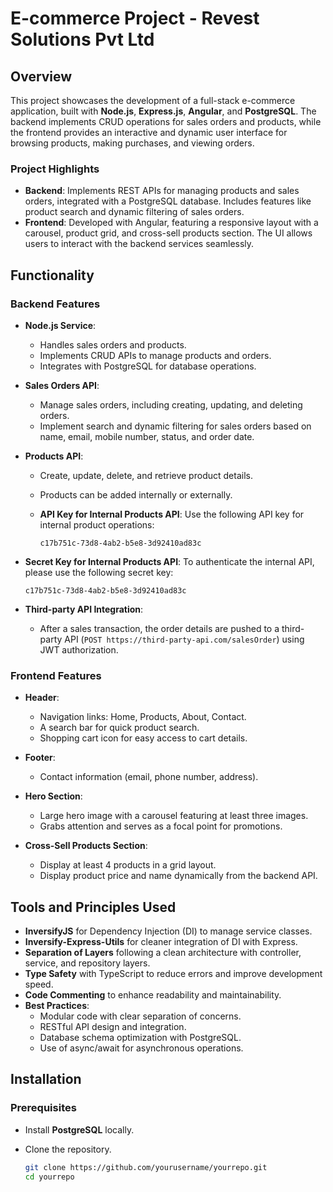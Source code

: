 # E-commerce Project - Revest Solutions Pvt Ltd

## Overview

This project showcases the development of a full-stack e-commerce application, built with **Node.js**, **Express.js**, **Angular**, and **PostgreSQL**. The backend implements CRUD operations for sales orders and products, while the frontend provides an interactive and dynamic user interface for browsing products, making purchases, and viewing orders.

### Project Highlights
- **Backend**: Implements REST APIs for managing products and sales orders, integrated with a PostgreSQL database. Includes features like product search and dynamic filtering of sales orders.
- **Frontend**: Developed with Angular, featuring a responsive layout with a carousel, product grid, and cross-sell products section. The UI allows users to interact with the backend services seamlessly.

## Functionality

### Backend Features

- **Node.js Service**: 
  - Handles sales orders and products.
  - Implements CRUD APIs to manage products and orders.
  - Integrates with PostgreSQL for database operations.
  
- **Sales Orders API**: 
  - Manage sales orders, including creating, updating, and deleting orders.
  - Implement search and dynamic filtering for sales orders based on name, email, mobile number, status, and order date.

- **Products API**: 
  - Create, update, delete, and retrieve product details.
  - Products can be added internally or externally.
  - **API Key for Internal Products API**: Use the following API key for internal product operations:

    ```text
    c17b751c-73d8-4ab2-b5e8-3d92410ad83c
    ```

- **Secret Key for Internal Products API**: To authenticate the internal API, please use the following secret key:

    ```text
    c17b751c-73d8-4ab2-b5e8-3d92410ad83c
    ```

- **Third-party API Integration**: 
  - After a sales transaction, the order details are pushed to a third-party API (`POST https://third-party-api.com/salesOrder`) using JWT authorization.

### Frontend Features

- **Header**: 
  - Navigation links: Home, Products, About, Contact.
  - A search bar for quick product search.
  - Shopping cart icon for easy access to cart details.

- **Footer**: 
  - Contact information (email, phone number, address).

- **Hero Section**: 
  - Large hero image with a carousel featuring at least three images.
  - Grabs attention and serves as a focal point for promotions.

- **Cross-Sell Products Section**: 
  - Display at least 4 products in a grid layout.
  - Display product price and name dynamically from the backend API.

## Tools and Principles Used

- **InversifyJS** for Dependency Injection (DI) to manage service classes.
- **Inversify-Express-Utils** for cleaner integration of DI with Express.
- **Separation of Layers** following a clean architecture with controller, service, and repository layers.
- **Type Safety** with TypeScript to reduce errors and improve development speed.
- **Code Commenting** to enhance readability and maintainability.
- **Best Practices**: 
  - Modular code with clear separation of concerns.
  - RESTful API design and integration.
  - Database schema optimization with PostgreSQL.
  - Use of async/await for asynchronous operations.

## Installation

### Prerequisites

- Install **PostgreSQL** locally.
- Clone the repository.
  
  ```bash
  git clone https://github.com/yourusername/yourrepo.git
  cd yourrepo
